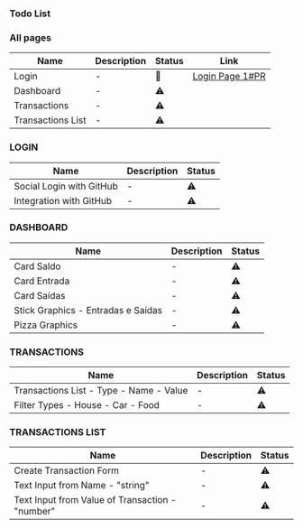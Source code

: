 ### Todo List
### All pages
| Name | Description | Status | Link |
| ---- | ----------- | ------ | ---- | 
| Login | - |  💭  | [Login Page 1#PR](https://github.com/gabrielarroyoc/blockbank/pull/1) |
| Dashboard | - | ⚠ |           
| Transactions | - | ⚠ |        
| Transactions List| - | ⚠ |       

### LOGIN 
| Name | Description | Status |
| ---- | ----------- | ------ |
| Social Login with GitHub | - | ⚠ |
| Integration with GitHub | - |  ⚠  |

### DASHBOARD 
| Name | Description | Status |
| ---- | ----------- | ------ |
| Card Saldo | - | ⚠ |
| Card Entrada | - | ⚠ |
| Card Saídas | - | ⚠ |
| Stick Graphics - Entradas e Saídas | - |  ⚠  |
| Pizza Graphics | - |  ⚠  | 

### TRANSACTIONS
| Name | Description | Status |
| ---- | ----------- | ------ |
| Transactions List - Type - Name - Value | - | ⚠ |
| Filter Types - House - Car - Food | - |  ⚠  |

### TRANSACTIONS LIST
| Name | Description | Status |
| ---- | ----------- | ------ |
| Create Transaction Form | - | ⚠ |
| Text Input from Name - "string" | - |  ⚠  |
| Text Input from Value of Transaction - "number" | - |  ⚠  |
